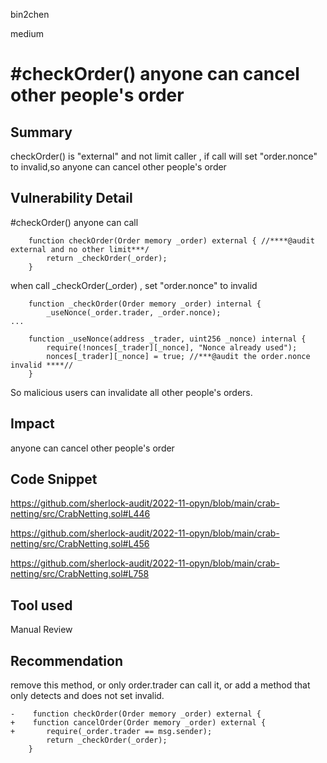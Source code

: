bin2chen

medium

# #checkOrder() anyone can cancel other people's order

## Summary
checkOrder() is "external" and not limit caller , if call will set "order.nonce" to invalid,so anyone can cancel other people's order

## Vulnerability Detail
#checkOrder()  anyone can call

```solidity
    function checkOrder(Order memory _order) external { //****@audit external and no other limit***/
        return _checkOrder(_order);
    }
```
when call _checkOrder(_order) , set "order.nonce" to invalid

```solidity
    function _checkOrder(Order memory _order) internal {
        _useNonce(_order.trader, _order.nonce);
...

    function _useNonce(address _trader, uint256 _nonce) internal {
        require(!nonces[_trader][_nonce], "Nonce already used");
        nonces[_trader][_nonce] = true; //***@audit the order.nonce invalid ****//
    }
```

So malicious users can invalidate all other people's orders.

## Impact

 anyone can cancel other people's order

## Code Snippet

https://github.com/sherlock-audit/2022-11-opyn/blob/main/crab-netting/src/CrabNetting.sol#L446

https://github.com/sherlock-audit/2022-11-opyn/blob/main/crab-netting/src/CrabNetting.sol#L456

https://github.com/sherlock-audit/2022-11-opyn/blob/main/crab-netting/src/CrabNetting.sol#L758

## Tool used

Manual Review

## Recommendation

remove this method, or only order.trader can call it, or add a method that only detects and does not set invalid.

```solidity
-    function checkOrder(Order memory _order) external {
+    function cancelOrder(Order memory _order) external {
+       require(_order.trader == msg.sender);
        return _checkOrder(_order);
    }
```
